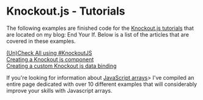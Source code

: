 # Knockout.js - Tutorials

The following examples are finished code for the [Knockout.js tutorials](https://www.endyourif.com/tutorial/knockoutjs) that are located on my blog: End Your If. Below is a list of the articles that are covered in these examples.

[(Un)Check All using #KnockoutJS](https://www.endyourif.com/uncheck-all-using-knockoutjs/)  
[Creating a Knockout js component](https://www.endyourif.com/convert-the-uncheck-all-to-a-knockoutjs-component/)  
[Creating a custom Knockout js data binding](https://www.endyourif.com/replacing-radio-buttons-with-a-button-group-using-bootstrap-and-knockoutjs/)

If you're looking for information about [JavaScript arrays](https://www.endyourif.com/tutorial/javascriptarray)> I've compiled an entire page dedicated with over 10 different examples that will considerably improve your skills with Javascript arrays.
